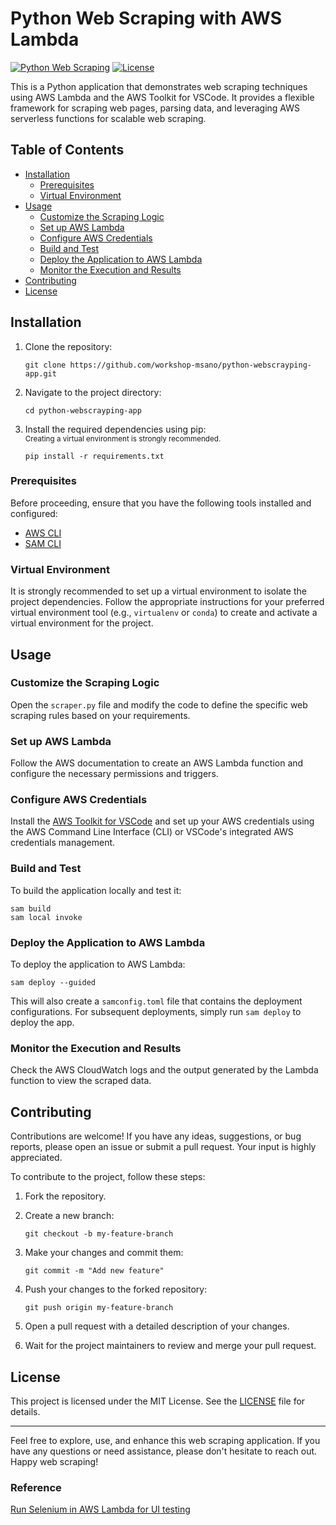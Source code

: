 # Python Web Scraping with AWS Lambda

[![Python Web Scraping](https://img.shields.io/badge/Python-Web%20Scraping-blue?style=flat-square)](https://github.com/workshop-msano/python-webscrayping-app)
[![License](https://img.shields.io/github/license/workshop-msano/python-webscrayping-app?style=flat-square)](LICENSE)

This is a Python application that demonstrates web scraping techniques using AWS Lambda and the AWS Toolkit for VSCode. It provides a flexible framework for scraping web pages, parsing data, and leveraging AWS serverless functions for scalable web scraping.

## Table of Contents

- [Installation](#installation)
  - [Prerequisites](#prerequisites)
  - [Virtual Environment](#virtual-environment)
- [Usage](#usage)
  - [Customize the Scraping Logic](#customize-the-scraping-logic)
  - [Set up AWS Lambda](#set-up-aws-lambda)
  - [Configure AWS Credentials](#configure-aws-credentials)
  - [Build and Test](#build-and-test)
  - [Deploy the Application to AWS Lambda](#deploy-the-application-to-aws-lambda)
  - [Monitor the Execution and Results](#monitor-the-execution-and-results)
- [Contributing](#contributing)
- [License](#license)

## Installation

1. Clone the repository:

   ```shell
   git clone https://github.com/workshop-msano/python-webscrayping-app.git
   ```

2. Navigate to the project directory:

   ```shell
   cd python-webscrayping-app
   ```

3. Install the required dependencies using pip:
   <br/><sub>Creating a virtual environment is strongly recommended.</sub>

   ```shell
   pip install -r requirements.txt
   ```

### Prerequisites

Before proceeding, ensure that you have the following tools installed and configured:

- [AWS CLI](https://aws.amazon.com/cli/)
- [SAM CLI](https://aws.amazon.com/serverless/sam/)

### Virtual Environment

It is strongly recommended to set up a virtual environment to isolate the project dependencies. Follow the appropriate instructions for your preferred virtual environment tool (e.g., `virtualenv` or `conda`) to create and activate a virtual environment for the project.

## Usage

### Customize the Scraping Logic

Open the `scraper.py` file and modify the code to define the specific web scraping rules based on your requirements.

### Set up AWS Lambda

Follow the AWS documentation to create an AWS Lambda function and configure the necessary permissions and triggers.

### Configure AWS Credentials

Install the [AWS Toolkit for VSCode](https://aws.amazon.com/visualstudiocode/) and set up your AWS credentials using the AWS Command Line Interface (CLI) or VSCode's integrated AWS credentials management.

### Build and Test

To build the application locally and test it:

```shell
sam build
sam local invoke
```

### Deploy the Application to AWS Lambda

To deploy the application to AWS Lambda:

```shell
sam deploy --guided
```

This will also create a `samconfig.toml` file that contains the deployment configurations. For subsequent deployments, simply run `sam deploy` to deploy the app.

### Monitor the Execution and Results

Check the AWS CloudWatch logs and the output generated by the Lambda function to view the scraped data.

## Contributing

Contributions are welcome! If you have any ideas, suggestions, or bug reports, please open an issue or submit a pull request. Your input is highly appreciated.

To contribute to the project, follow these steps:

1. Fork the repository.

2. Create a new branch:

   ```shell
   git checkout -b my-feature-branch
   ```

3. Make your changes and commit them:

   ```shell
   git commit -m "Add new feature"
   ```

4. Push your changes to the forked repository:

   ```shell
   git push origin my-feature-branch
   ```

5. Open a pull request with a detailed description of your changes.

6. Wait for the project maintainers to review and merge your pull request.

## License

This project is licensed under the MIT License. See the [LICENSE](LICENSE) file for details.

---

Feel free to explore, use, and enhance this web scraping application. If you have any questions or need assistance, please don't hesitate to reach out. Happy web scraping!

### Reference

[Run Selenium in AWS Lambda for UI testing](https://cloudbytes.dev/snippets/run-selenium-in-aws-lambda-for-ui-testing)
